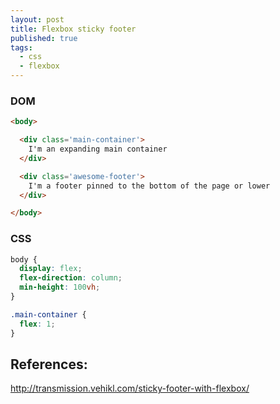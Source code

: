 ```yaml
---
layout: post
title: Flexbox sticky footer
published: true
tags:
  - css
  - flexbox
---
```


### DOM

```html
<body>

  <div class='main-container'>
    I'm an expanding main container
  </div>

  <div class='awesome-footer'>
    I'm a footer pinned to the bottom of the page or lower
  </div>

</body>
```

### CSS

```css
body {
  display: flex;
  flex-direction: column;
  min-height: 100vh;
}

.main-container {
  flex: 1;
}
```

## References:

http://transmission.vehikl.com/sticky-footer-with-flexbox/
